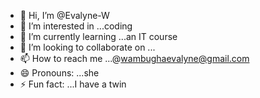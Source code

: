 - 👋 Hi, I’m @Evalyne-W
- 👀 I’m interested in ...coding
- 🌱 I’m currently learning ...an IT course
- 💞️ I’m looking to collaborate on ...
- 📫 How to reach me ...@wambughaevalyne@gmail.com
- 😄 Pronouns: ...she
- ⚡ Fun fact: ...I have a twin

<!---
Evalyne-W/Evalyne-W is a ✨ special ✨ repository because its `README.md` (this file) appears on your GitHub profile.
You can click the Preview link to take a look at your changes.
--->
